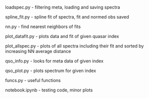loadspec.py - filtering meta, loading and saving spectra

spline_fit.py - spline fit of spectra, fit and normed obs saved 

nn.py - find nearest neighbors of fits 


plot_datafit.py - plots data and fit of given quasar index 

plot_allspec.py - plots of all spectra including their fit and sorted by increasing NN average distance 


qso_info.py - looks for meta data of given index 

qso_plot.py - plots spectrum for given index 


funcs.py - useful functions 

notebook.ipynb - testing code, minor plots
